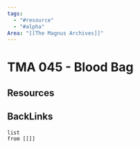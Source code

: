 ```yaml
---
tags:
  - "#resource"
  - "#alpha"
Area: "[[The Magnus Archives]]"
---
```


# TMA 045 - Blood Bag


## Resources


## BackLinks

```dataview
list
from [[]]
```


